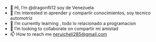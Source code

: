 - 👋 Hi, I’m @dragonfli12 soy de Venezuela
- 👀 I’m interested in  aprender y compartir conocimientos, soy tecnico automotriz
- 🌱 I’m currently learning , todo lo relacionado a  programacion
- 💞️ I’m looking to collaborate on  compartir mi amistad
- 📫 How to reach me  neruicheli285@gmail.com

<!---
dragonfli12/dragonfli12 is a ✨ special ✨ repository because its `README.md` (this file) appears on your GitHub profile.
You can click the Preview link to take a look at your changes.
--->
